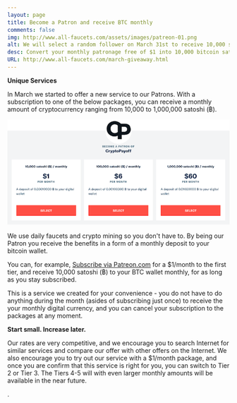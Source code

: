 ```yaml
---
layout: page
title: Become a Patron and receive BTC monthly
comments: false
img: http://www.all-faucets.com/assets/images/patreon-01.png
alt: We will select a random follower on March 31st to receive 10,000 satoshi! Follow and Retweet this!
desc: Convert your monthly patronage free of $1 into 10,000 bitcoin satoshi! Start at $1 or invest more - other tiers available!
URL: http://www.all-faucets.com/march-giveaway.html
---
```


**Unique Services**

In March we started to offer a new service to our Patrons. With a subscription to one of the below packages, you can receive a monthly amount of cryptocurrency ranging from 10,000 to 1,000,000 satoshi (฿).

<p> </p>
<p><a target="_blank" href="https://www.patreon.com/join/CryptoPayoff"><img src="/assets/images/patreon-01.png" border="0"></a>
<p> </p>

We use daily faucets and crypto mining so you don't have to. By being our Patron you receive the benefits in a form of a monthly deposit to your bitcoin wallet.

You can, for example, <a target="_blank" href="https://www.patreon.com/join/CryptoPayoff">Subscribe via Patreon.com</a> for a $1/month to the first tier, and receive 10,000 satoshi (฿) to your BTC wallet monthly, for as long as you stay subscribed.
<p> </p>

This is a service we created for your convenience - you do not have to do anything during the month (asides of subscribing just once) to receive the your monthly digital currency, and you can cancel your subscription to the packages at any moment.

**Start small. Increase later.**

Our rates are very competitive, and we encourage you to search Internet for similar services and compare our offer with other offers on the Internet. We also encourage you to try out our service with a $1/month package, and once you are confirm that this service is right for you, you can switch to Tier 2 or Tier 3. The Tiers 4-5 will with even larger monthly amounts will be available in the near future.
<p> </p>
.
